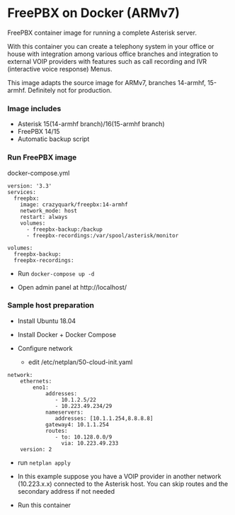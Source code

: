 # FreePBX on Docker (ARMv7)

FreePBX container image for running a complete Asterisk server.

With this container you can create a telephony system in your office or house with integration among various office branches and integration to external VOIP providers with features such as call recording and IVR (interactive voice response) Menus.

This image adapts the source image for ARMv7, branches 14-armhf, 15-armhf.
Definitely not for production.

### Image includes

 * Asterisk 15(14-armhf branch)/16(15-armhf branch)
 * FreePBX 14/15
 * Automatic backup script


### Run FreePBX image

docker-compose.yml
```
version: '3.3'
services:
  freepbx:
    image: crazyquark/freepbx:14-armhf
    network_mode: host
    restart: always
    volumes:
      - freepbx-backup:/backup
      - freepbx-recordings:/var/spool/asterisk/monitor

volumes:
  freepbx-backup:
  freepbx-recordings:
```

* Run ```docker-compose up -d```

* Open admin panel at http://localhost/

### Sample host preparation

* Install Ubuntu 18.04

* Install Docker + Docker Compose

* Configure network

  * edit /etc/netplan/50-cloud-init.yaml

```
network:
    ethernets:
        eno1:
            addresses:
               - 10.1.2.5/22
               - 10.223.49.234/29
            nameservers:
               addresses: [10.1.1.254,8.8.8.8]
            gateway4: 10.1.1.254
            routes:
               - to: 10.128.0.0/9
                 via: 10.223.49.233
    version: 2
```

  * run ```netplan apply```

  * In this example suppose you have a VOIP provider in another network (10.223.x.x) connected to the Asterisk host. You can skip routes and the secondary address if not needed

  * Run this container

  

